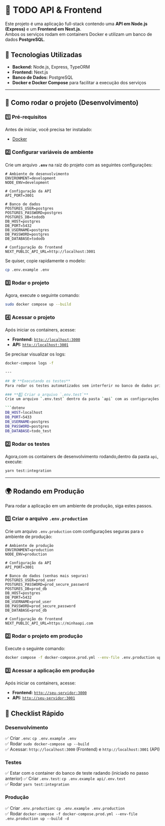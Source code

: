 # 📝 TODO API & Frontend

Este projeto é uma aplicação full-stack contendo uma **API em Node.js (Express)** e um **Frontend em Next.js**.  
Ambos os serviços rodam em containers Docker e utilizam um banco de dados **PostgreSQL**.

## 📌 Tecnologias Utilizadas

- **Backend:** Node.js, Express, TypeORM
- **Frontend:** Next.js
- **Banco de Dados:** PostgreSQL
- **Docker e Docker Compose** para facilitar a execução dos serviços

---

## 🚀 **Como rodar o projeto (Desenvolvimento)**

### **1️⃣ Pré-requisitos**
Antes de iniciar, você precisa ter instalado:
- [Docker](https://www.docker.com/)

### **2️⃣ Configurar variáveis de ambiente**
Crie um arquivo **`.env`** na raiz do projeto com as seguintes configurações:

```dotenv
# Ambiente de desenvolvimento
ENVIRONMENT=development
NODE_ENV=development

# Configuração da API
API_PORT=3001

# Banco de dados
POSTGRES_USER=postgres
POSTGRES_PASSWORD=postgres
POSTGRES_DB=tododb
DB_HOST=postgres
DB_PORT=5432
DB_USERNAME=postgres
DB_PASSWORD=postgres
DB_DATABASE=tododb

# Configuração do frontend
NEXT_PUBLIC_API_URL=http://localhost:3001
```

Se quiser, copie rapidamente o modelo:
```bash
cp .env.example .env
```

### **3️⃣ Rodar o projeto**
Agora, execute o seguinte comando:

```bash
sudo docker compose up --build
```

### **4️⃣ Acessar o projeto**
Após iniciar os containers, acesse:
- **Frontend:** [`http://localhost:3000`](http://localhost:3000)
- **API:** [`http://localhost:3001`](http://localhost:3001)

Se precisar visualizar os logs:
```bash
docker-compose logs -f

---

## 🛠 **Executando os testes**
Para rodar os testes automatizados sem interferir no banco de dados principal, usamos um **banco separado (`postgres-test`)**.

### **1️⃣ Criar o arquivo `.env.test`**
Crie um arquivo `.env.test` dentro da pasta `api` com as configurações do banco de dados de testes:

```dotenv
DB_HOST=localhost
DB_PORT=5433
DB_USERNAME=postgres
DB_PASSWORD=postgres
DB_DATABASE=todo_test
```

### **2️⃣ Rodar os testes**
Agora,com os containers de desenvolvimento rodando,dentro da pasta `api`, execute:

```bash
yarn test:integration
```

---

## 🌍 **Rodando em Produção**
Para rodar a aplicação em um ambiente de produção, siga estes passos.

### **1️⃣ Criar o arquivo `.env.production`**
Crie um arquivo `.env.production` com configurações seguras para o ambiente de produção:

```dotenv
# Ambiente de produção
ENVIRONMENT=production
NODE_ENV=production

# Configuração da API
API_PORT=3001

# Banco de dados (senhas mais seguras)
POSTGRES_USER=prod_user
POSTGRES_PASSWORD=prod_secure_password
POSTGRES_DB=prod_db
DB_HOST=postgres
DB_PORT=5432
DB_USERNAME=prod_user
DB_PASSWORD=prod_secure_password
DB_DATABASE=prod_db

# Configuração do frontend
NEXT_PUBLIC_API_URL=https://minhaapi.com
```

### **2️⃣ Rodar o projeto em produção**
Execute o seguinte comando:

```bash
docker compose -f docker-compose.prod.yml --env-file .env.production up --build -d
```

### **3️⃣ Acessar a aplicação em produção**
Após iniciar os containers, acesse:
- **Frontend:** [`http://seu-servidor:3000`](http://seu-servidor:3000)
- **API:** [`http://seu-servidor:3001`](http://seu-servidor:3001)


## 📜 **Checklist Rápido**
### **Desenvolvimento**
✅ Criar `.env`: `cp .env.example .env`  
✅ Rodar `sudo docker-compose up --build`  
✅ Acessar: `http://localhost:3000` (Frontend) e `http://localhost:3001` (API)  

### **Testes**
✅ Estar com o container do banco de teste radando (iniciado no passo anterior)
✅ Criar `.env.test`: `cp .env.example api/.env.test`  
✅ Rodar `yarn test:integration`  

### **Produção**
✅ Criar `.env.production`: `cp .env.example .env.production`  
✅ Rodar `docker-compose -f docker-compose.prod.yml --env-file .env.production up --build -d`  